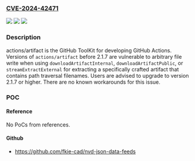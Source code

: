 ### [CVE-2024-42471](https://cve.mitre.org/cgi-bin/cvename.cgi?name=CVE-2024-42471)
![](https://img.shields.io/static/v1?label=Product&message=toolkit&color=blue)
![](https://img.shields.io/static/v1?label=Version&message=%3D%20%3C%202.1.7%20&color=brighgreen)
![](https://img.shields.io/static/v1?label=Vulnerability&message=CWE-22%3A%20Improper%20Limitation%20of%20a%20Pathname%20to%20a%20Restricted%20Directory%20('Path%20Traversal')&color=brighgreen)

### Description

actions/artifact is the GitHub ToolKit for developing GitHub Actions.  Versions of `actions/artifact` before 2.1.7 are vulnerable to arbitrary file write when using `downloadArtifactInternal`, `downloadArtifactPublic`, or `streamExtractExternal` for extracting a specifically crafted artifact that contains path traversal filenames. Users are advised to upgrade to version 2.1.7 or higher. There are no known workarounds for this issue.

### POC

#### Reference
No PoCs from references.

#### Github
- https://github.com/fkie-cad/nvd-json-data-feeds

